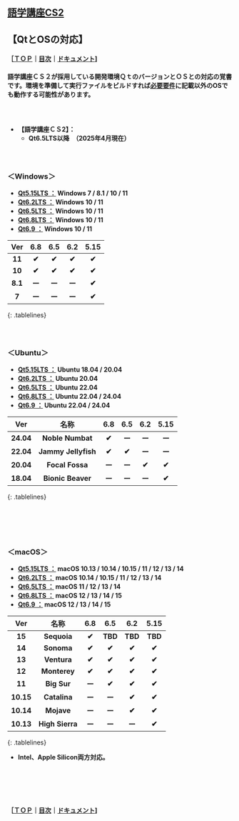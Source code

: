 ## [語学講座CS2](https://csreviser.github.io/CaptureStream2/)  
## 【QtとOSの対応】     
#### ［[ＴＯＰ](./)**｜**[目次](./#目次)**｜**[ドキュメント](./#ドキュメント-1)]
#### 語学講座ＣＳ２が採用している開発環境ＱｔのバージョンとＯＳとの対応の覚書です。環境を準備して実行ファイルをビルドすれば[必要要件](./requirements)に記載以外のOSでも動作する可能性があります。
####                  　　　　　　　　


* **【語学講座ＣＳ2】：**     
    * **Qt6.5LTS以降　（2025年4月現在）**
####                  　　　　　　　　


### ＜Windows＞
* **[Qt5.15LTS ：](https://doc.qt.io/qt-5/windows.html) Windows 7 / 8.1 / 10 / 11** 
* **[Qt6.2LTS ：](https://doc.qt.io/qt-6.2/windows.html) Windows 10 / 11**
* **[Qt6.5LTS ：](https://doc.qt.io/qt-6.5/windows.html) Windows 10 / 11**
* **[Qt6.8LTS ：](https://doc.qt.io/qt-6.8/windows.html) Windows 10 / 11**
* **[Qt6.9 ：](https://doc.qt.io/qt-6/windows.html) Windows 10 / 11**


<style>
.tablelines table, .tablelines td, .tablelines th {
        border: 1px solid black;
        }
</style>

|Ver|6.8|6.5|6.2|5.15|
|:-------------:|:-------------:|:-------------:|:-------------:|:-------------:|
| **11**|**✔︎**|**✔︎**|**✔︎**|**✔︎**|
| **10**|**✔︎**|**✔︎**|**✔︎**|**✔︎**|
| **8.1**|**ー**|**ー**|**ー**|**✔︎**|
| **7**|**ー**|**ー**|**ー**|**✔︎**|
{: .tablelines}



####                  　　　　　　　　

### ＜Ubuntu＞
* **[Qt5.15LTS ：](https://doc.qt.io/qt-5/linux.html) Ubuntu 18.04 / 20.04**
* **[Qt6.2LTS ：](https://doc.qt.io/qt-6.2/linux.html) Ubuntu 20.04**
* **[Qt6.5LTS ：](https://doc.qt.io/qt-6.5/linux.html) Ubuntu 22.04**
* **[Qt6.8LTS ：](https://doc.qt.io/qt-6.8/linux.html) Ubuntu 22.04 / 24.04**
* **[Qt6.9 ：](https://doc.qt.io/qt-6/linux.html) Ubuntu 22.04 / 24.04**


<style>
.tablelines table, .tablelines td, .tablelines th {
        border: 1px solid black;
        }
</style>

|Ver|名称|6.8|6.5|6.2|5.15|
|:-------------:|:-------------:|:-------------:|:-------------:|:-------------:|:-------------:|
| **24.04**|**Noble Numbat**|**✔︎**|**ー**|**ー**|**ー**|
| **22.04**|**Jammy Jellyfish**|**✔︎**|**✔︎**|**ー**|**ー**|
| **20.04**|**Focal Fossa**|**ー**|**ー**|**✔︎**|**✔︎**|
| **18.04**|**Bionic Beaver**|**ー**|**ー**|**ー**|**✔︎**|
{: .tablelines}


####                  　　　　　　　　
####                  　　　　　　　　

        
### ＜macOS＞
* **[Qt5.15LTS ：](https://doc.qt.io/qt-5/macos.html) macOS 10.13 / 10.14 / 10.15 / 11 / 12 / 13 / 14**
* **[Qt6.2LTS ：](https://doc.qt.io/qt-6.2/macos.html) macOS 10.14 / 10.15 / 11 / 12 / 13 / 14**
* **[Qt6.5LTS ：](https://doc.qt.io/qt-6.5/macos.html) macOS 11 / 12 / 13 / 14**
* **[Qt6.8LTS ：](https://doc.qt.io/qt-6.8/macos.html) macOS 12 / 13 / 14 / 15**
* **[Qt6.9 ：](https://doc.qt.io/qt-6/macos.html) macOS 12 / 13 / 14 / 15**

<style>
.tablelines table, .tablelines td, .tablelines th {
        border: 1px solid black;
        }
</style>

|Ver|名称|6.8|6.5|6.2|5.15|
|:-------------:|:-------------:|:-------------:|:-------------:|:-------------:|:-------------:|
| **15**|**Sequoia**|**✔︎**|**TBD**|**TBD**|**TBD**|
| **14**|**Sonoma**|**✔︎**|**✔︎**|**✔︎**|**✔︎**|
| **13**|**Ventura**|**✔︎**|**✔︎**|**✔︎**|**✔︎**|
| **12**|**Monterey**|**✔︎**|**✔︎**|**✔︎**|**✔︎**|
| **11**|**Big Sur**|**ー**|**✔︎**|**✔︎**|**✔︎**|
| **10.15**|**Catalina**|**ー**|**ー**|**✔︎**|**✔︎**|
| **10.14**|**Mojave**|**ー**|**ー**|**✔︎**|**✔︎**|
| **10.13**|**High Sierra**|**ー**|**ー**|**ー**|**✔︎**|
{: .tablelines}

* **Intel、Apple Silicon両方対応。**

####                  　　　　　　　　
####                  　　　　　　　　







#### ［[ＴＯＰ](./)**｜**[目次](./#目次)**｜**[ドキュメント](./#ドキュメント-1)]



 <link rel="shortcut icon" type="image/x-icon" href="https://avatars.githubusercontent.com/u/46049273?v=4">
 <link rel="shortcut icon" type="image/x-icon" href="https://raw.githubusercontent.com/CSReviser/CaptureStream2/master/icon.ico">
 <meta name="twitter:image:src" content="https://avatars.githubusercontent.com/u/46049273?v=4">
